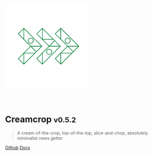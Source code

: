 ![header](./assets/Favicon.png) 

<br><br>

# Creamcrop <small>v0.5.2</small> 

> A cream-of-the-crop, top-of-the-top, slice-and-chop, absolutely minimalist news getter

[Github](https://github.com/creamcropdev/creamcrop) 
[Docs](./guide)
